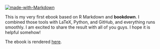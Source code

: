 [![made-with-Markdown](https://img.shields.io/badge/Made%20with-Markdown-1f425f.svg)](https://zolabar.github.io/ebook_che5314_ucv/)

This is my very first ebook based on R Markdown and **bookdown**. I combined those tools with LaTeX, Python, and GitHub, and everything runs smoothly. I am excited to share the result with all of you guys. I hope it is helpful somehow!

The ebook is rendered [here](https://zolabar.github.io/ebook_che5314_ucv/).
